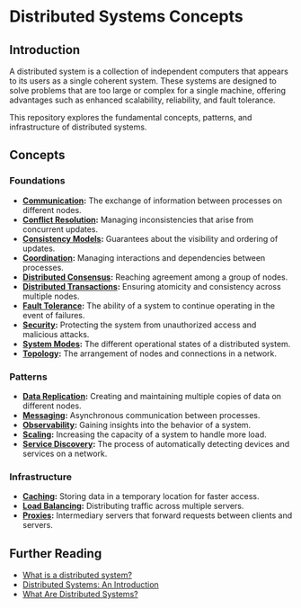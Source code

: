# Distributed Systems Concepts

## Introduction

A distributed system is a collection of independent computers that appears to its users as a single coherent system. These systems are designed to solve problems that are too large or complex for a single machine, offering advantages such as enhanced scalability, reliability, and fault tolerance.

This repository explores the fundamental concepts, patterns, and infrastructure of distributed systems.

## Concepts

### Foundations

-   **[Communication](./concepts/foundations/communication/README.md):** The exchange of information between processes on different nodes.
-   **[Conflict Resolution](./concepts/foundations/conflict-resolution/README.md):** Managing inconsistencies that arise from concurrent updates.
-   **[Consistency Models](./concepts/foundations/consistency-models/README.md):** Guarantees about the visibility and ordering of updates.
-   **[Coordination](./concepts/foundations/coordination/README.md):** Managing interactions and dependencies between processes.
-   **[Distributed Consensus](./concepts/foundations/distributed-consensus/README.md):** Reaching agreement among a group of nodes.
-   **[Distributed Transactions](./concepts/foundations/distributed-transactions/README.md):** Ensuring atomicity and consistency across multiple nodes.
-   **[Fault Tolerance](./concepts/foundations/fault-tolerance/README.md):** The ability of a system to continue operating in the event of failures.
-   **[Security](./concepts/foundations/security/README.md):** Protecting the system from unauthorized access and malicious attacks.
-   **[System Modes](./concepts/foundations/system-mode/README.md):** The different operational states of a distributed system.
-   **[Topology](./concepts/foundations/topology/README.md):** The arrangement of nodes and connections in a network.

### Patterns

-   **[Data Replication](./concepts/patterns/data-replication/README.md):** Creating and maintaining multiple copies of data on different nodes.
-   **[Messaging](./concepts/patterns/messaging/README.md):** Asynchronous communication between processes.
-   **[Observability](./concepts/patterns/observability/README.md):** Gaining insights into the behavior of a system.
-   **[Scaling](./concepts/patterns/scaling/README.md):** Increasing the capacity of a system to handle more load.
-   **[Service Discovery](./concepts/patterns/service-discovery/README.md):** The process of automatically detecting devices and services on a network.

### Infrastructure

-   **[Caching](./concepts/infrastructure/caching/README.md):** Storing data in a temporary location for faster access.
-   **[Load Balancing](./concepts/infrastructure/load-balancing/README.md):** Distributing traffic across multiple servers.
-   **[Proxies](./concepts/infrastructure/proxies/README.md):** Intermediary servers that forward requests between clients and servers.

## Further Reading

-   [What is a distributed system?](https://www.atlassian.com/microservices/microservices-architecture/distributed-architecture)
-   [Distributed Systems: An Introduction](https://www.confluent.io/learn/distributed-systems/)
-   [What Are Distributed Systems?](https://www.splunk.com/en_us/blog/learn/distributed-systems.html)

